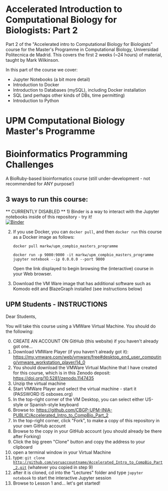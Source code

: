 # Accelerated Introduction to Computational Biology for Biologists: Part 2
Part 2 of the "Accelerated intro to Computational Biology for Biologists" course for the Master's Programme in Computational Biology, Universidad Politecnica de Madrid. This covers the first 2 weeks (~24 hours) of material, taught by Mark Wilkinson. 

In this part of the course we cover:
   * Jupyter Notebooks (a bit more detail)
   * Introduction to Docker
   * Introduction to Databases (mySQL), including Docker installation
   * SQL (and perhaps other kinds of DBs, time permitting)
   * Introduction to Python


# UPM Computational Biology Master's Programme
# Bioinformatics Programming Challenges

A BioRuby-based bioinformatics course (still under-development - not recommended for ANY purpose!)

## 3 ways to run this course:

** CURRENTLY DISABLED ** 1)  Binder is a way to interact with the Jupyter notebooks inside of this repository - try it!  
[![Binder](http://mybinder.org/badge.svg)](https://mybinder.org/v2/gh/CBGP-UPM-INIA-PUBLIC/Bioinfo_ProgrammingChallenges/master)

2)  If you use Docker, you can <code>docker pull</code>, and then <code>docker run</code> this course as a Docker image as follows:

     <code>docker pull  markw/upm_compbio_masters_programme</code>

     <code>docker run -p 9000:9000 -it markw/upm_compbio_masters_programme jupyter notebook --ip 0.0.0.0 --port 9000</code>
     
     Open the link displayed to begin browsing the (interactive) course in your Web browser.
    

3)  Download the VM Ware image that has additional software such as Komodo edit and BlazeGraph installed (see instructions below)


## UPM Students - INSTRUCTIONS

Dear Students, 

You will take this course using a VMWare Virtual Machine.  You should do the following:

0. CREATE AN ACCOUNT ON GitHub (this website) if you haven't already got one...
1. Download VMWare Player (if you haven't already got it): https://my.vmware.com/web/vmware/free#desktop_end_user_computing/vmware_workstation_player/14_0
2. You should download the VMWare Virtual Machine that I have created for this course, which is in this Zenodo deposit:  https://doi.org/10.5281/zenodo.1147435
3. Unzip the virtual machine
4. Start VMWare Player and select the virtual machine - start it (PASSWORD IS osboxes.org)
5. In the top-right corner of the VM Desktop, you can select either US-style or Spanish-style keyboard
6. Browse to:  https://github.com/CBGP-UPM-INIA-PUBLIC/Accelerated_Intro_to_CompBio_Part_2
7. In the top-right corner, click "Fork", to make a copy of this repository in your own GitHub account
8. Browse to the copy in your GitHub account (you should already be there after Forking)
9.  Click the big green "Clone" button and copy the address to your clipboard
10. open a terminal window in your Virtual Machine
11. type:  <code>git clone http://github.com/yoruaccountname/Accelerated_Intro_to_CompBio_Part_2.git</code>  (whatever you copied in step 9)
12. after it is cloned, cd into the "Lectures" folder and type <code>jupyter notebook</code> to start the interactive Jupyter session
13.  Browse to Lesson 1 and... let's get started!


